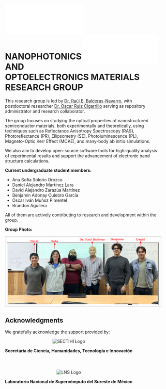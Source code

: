 <img align="left" src="https://github.com/NanophotonIICOs/.github/blob/main/profile/images/Escudo.png">
<img align="right" src="https://github.com/NanophotonIICOs/.github/blob/main/profile/images/uaslp-1.png">
<br><br><br><br><br><br>



<h1>NANOPHOTONICS AND OPTOELECTRONICS MATERIALS RESEARCH GROUP</h1>

<p>This research group is led by 
<a href="https://www.iico.uaslp.mx/Paginas/Cuerpos-Academicos/2663#gsc.tab=0">Dr. Raúl E. Balderas-Navarro</a>, 
with postdoctoral researcher <a href="https://ruco13.github.io">Dr. Oscar Ruiz Cigarrillo</a> serving as repository administrator and research collaborator.</p>

<p>The group focuses on studying the optical properties of nanostructured semiconductor materials, both experimentally and theoretically, using techniques such as Reflectance Anisotropy Spectroscopy (RAS), Photoreflectance (PR), Ellipsometry (SE), Photoluminescence (PL), Magneto-Optic Kerr Effect (MOKE), and many-body ab initio simulations.</p>

<p>We also aim to develop open-source software tools for high-quality analysis of experimental results and support the advancement of electronic band structure calculations.</p>

<p><strong>Current undergraduate student members:</strong></p>
<ul>
  <li>Ana Sofía Solorio Orozco</li>
  <li>Daniel Alejandro Martínez Lara</li>
  <li>David Alejandro Zarazúa Martínez</li>
  <li>Benjamín Adonay Culebro García</li>
  <li>Óscar Iván Muñoz Pimentel</li>
  <li>Brandon Aguilera</li>
</ul>

<p>All of them are actively contributing to research and development within the group.</p>

<!-- Group Photo -->
<p><strong>Group Photo:</strong></p>
<img src="./images/group.png" alt="Nanophotonics and Optoelectronics Research Group Photo" style="max-width: 100%; height: auto; border: 1px solid #ccc; padding: 5px;">


<!-- <h2>Tools and Technologies</h2>
<table>
<tr>
<td>OS</td>
<td><img src="https://img.shields.io/badge/Linux-FCC624?style=for-the-badge&logo=linux&logoColor=black"> 
<img src="https://img.shields.io/badge/Pop!_OS-48B9C7?style=for-the-badge&logo=Pop!_OS&logoColor=white"> 
<img src="https://img.shields.io/badge/Ubuntu-E95420?style=for-the-badge&logo=ubuntu&logoColor=white"> 
</td>
<tr>
<tr>
<td>Programming</td>
<td><img src="https://img.shields.io/badge/Shell_Script-121011?style=for-the-badge&logo=gnu-bash&logoColor=white"> 
<img src="https://img.shields.io/badge/Python-FFD43B?style=for-the-badge&logo=python&logoColor=darkgreen"> 
<img src="https://img.shields.io/badge/Julia-9558B2?style=for-the-badge&logo=julia&logoColor=white"> 
<img src="https://img.shields.io/badge/Lua-2C2D72?style=for-the-badge&logo=lua&logoColor=white"> 
<img src="https://img.shields.io/badge/Fortran-%23734F96.svg?style=for-the-badge&logo=fortran&logoColor=white"> 
<img src="https://img.shields.io/badge/c++-%2300599C.svg?style=for-the-badge&logo=c%2B%2B&logoColor=white"> 
<img src="https://img.shields.io/badge/latex-%23008080.svg?style=for-the-badge&logo=latex&logoColor=white"> 
</td>
</tr>
<tr>
<td>ML/DL</td>
<td><img src="https://img.shields.io/badge/numpy-%23013243.svg?style=for-the-badge&logo=numpy&logoColor=white"> 
<img src="https://img.shields.io/badge/pandas-%23150458.svg?style=for-the-badge&logo=pandas&logoColor=white"> 
<img src="https://img.shields.io/badge/SciPy-%230C55A5.svg?style=for-the-badge&logo=scipy&logoColor=%white"> 

</td>
</tr>
<tr>
<td>Frameworks</td>
<td><img src="https://img.shields.io/badge/Anaconda-%2344A833.svg?style=for-the-badge&logo=anaconda&logoColor=white"> 
</td>
</tr>
<tr>
<td>IDE/Editors</td>
<td><img src="https://img.shields.io/badge/Jupyter-F37626.svg?&style=for-the-badge&logo=Jupyter&logoColor=white"> 
<img src="https://img.shields.io/badge/Visual_Studio_Code-0078D4?style=for-the-badge&logo=visual%20studio%20code&logoColor=white"> 
</td>
</tr>
<tr>
<td>Version Control</td>
<td><img src="https://img.shields.io/badge/GIT-E44C30?style=for-the-badge&logo=git&logoColor=white">
<img src="https://img.shields.io/badge/github-%23121011.svg?style=for-the-badge&logo=github&logoColor=white">
 </td>
</tr>
</table> -->

<h2>Acknowledgments</h2>

<p>We gratefully acknowledge the support provided by:</p>

<div style="display: flex; align-items: center; gap: 40px; flex-wrap: wrap;">
  <div style="text-align: center;">
    <img src="https://secihti.mx/wp-content/uploads/2024/12/logotipo_SCyT_color_803x97px_v02.svg" alt="SECTIHI Logo" style="height: 80px;">
    <p><strong>Secretaría de Ciencia, Humanidades, Tecnología e Innovación</strong></p>
  </div>
  
  <div style="text-align: center;">
    <img src="http://registro.lnsa.buap.mx/imagenes/LNS.png" alt="LNS Logo" style="height: 80px;">
    <p><strong>Laboratorio Nacional de Supercómputo del Sureste de México</strong></p>
  </div>
</div>
